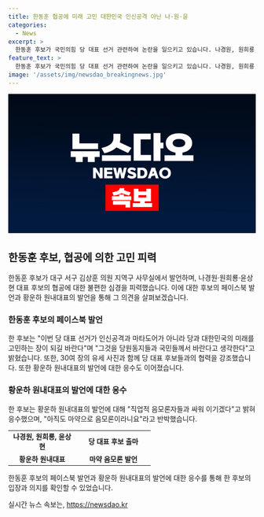 ```yaml
---
title: 한동훈 협공에 미래 고민 대한민국 인신공격 아닌 나·원·윤
categories:
  - News
excerpt: >
  한동훈 후보가 국민의힘 당 대표 선거 관련하여 논란을 일으키고 있습니다. 나경원, 원희룡, 윤상현 후보와의 관련성을 강조하며 협공에 대응하고, 조국혁신당 황운하 원내대표의 발언에 대응하고 있습니다. 한 후보는 페이스북을 통해 당원과 국민들에게 고민을 나누고 더 나아가 당원들과 함께 선거 지휘를 맡았다고 설명하며 총선 때의 활동을 언급하고 있습니다. 그러나 여전히 논란의 여지가 남아있는 상황으로 보입니다.
feature_text: >
  한동훈 후보가 국민의힘 당 대표 선거 관련하여 논란을 일으키고 있습니다. 나경원, 원희룡, 윤상현 후보와의 관련성을 강조하며 협공에 대응하고, 조국혁신당 황운하 원내대표의 발언에 대응하고 있습니다. 한 후보는 페이스북을 통해 당원과 국민들에게 고민을 나누고 더 나아가 당원들과 함께 선거 지휘를 맡았다고 설명하며 총선 때의 활동을 언급하고 있습니다. 그러나 여전히 논란의 여지가 남아있는 상황으로 보입니다.
image: '/assets/img/newsdao_breakingnews.jpg'
---
```


<p><img src="/assets/img/newsdao_breakingnews.jpg" alt="firstkoreanews 속보" /></p>

<h2 data-ke-size="size26">한동훈 후보, 협공에 의한 고민 피력</h2>

<p data-ke-size="size16">한동훈 후보가 대구 서구 김상훈 의원 지역구 사무실에서 발언하며, 나경원·원희룡·윤상현 대표 후보의 협공에 대한 불편한 심경을 피력했습니다. 이에 대한 후보의 페이스북 발언과 황운하 원내대표의 발언을 통해 그 의견을 살펴보겠습니다.</p>

<h3 data-ke-size="size24">한동훈 후보의 페이스북 발언</h3>

<p data-ke-size="size16">한 후보는 "이번 당 대표 선거가 인신공격과 마타도어가 아니라 당과 대한민국의 미래를 고민하는 장이 되길 바란다"며 "그것을 당원동지들과 국민들께서 바란다고 생각한다"고 밝혔습니다. 또한, 30여 장의 유세 사진과 함께 당 대표 후보들과의 협력을 강조했습니다. 또한 황운하 원내대표의 발언에 대한 응수도 이어졌습니다.</p>

<h3 data-ke-size="size24">황운하 원내대표의 발언에 대한 응수</h3>

<p data-ke-size="size16">한 후보는 황운하 원내대표의 발언에 대해 "직업적 음모론자들과 싸워 이기겠다"고 밝혀 응수했으며, "아직도 마약으로 음모론이라니요"라고 반박했습니다.</p>

<table>
  <colgroup>
    <col width="138">
    <col width="152">
  </colgroup>
  <tr>
    <td style="text-align: center; height: 17px;"><b>나경원, 원희룡, 윤상현</b></td>
    <td style="text-align: center; height: 17px;"><b>당 대표 후보 출마</b></td>
  </tr>
  <tr>
    <td style="text-align: center; height: 17px;"><b>황운하 원내대표</b></td>
    <td style="text-align: center; height: 17px;"><b>마약 음모론 발언</b></td>
  </tr>
</table>

<p data-ke-size="size16">한동훈 후보의 페이스북 발언과 황운하 원내대표의 발언에 대한 응수를 통해 한 후보의 입장과 의지를 확인할 수 있었습니다.</p>
실시간 뉴스 속보는, <a href="https://newsdao.kr" rel="dofollow">https://newsdao.kr</a>


